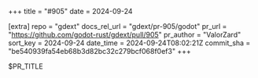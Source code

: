 +++
title = "#905"
date = 2024-09-24

[extra]
repo = "gdext"
docs_rel_url = "gdext/pr-905/godot"
pr_url = "https://github.com/godot-rust/gdext/pull/905"
pr_author = "ValorZard"
sort_key = 2024-09-24
date_time = 2024-09-24T08:02:21Z
commit_sha = "be540939fa54eb68b3d82bc32c279bcf068f0ef3"
+++

$PR_TITLE
